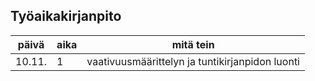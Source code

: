 ## Työaikakirjanpito
päivä | aika | mitä tein
------| ---| ----------
10.11. | 1 | vaativuusmäärittelyn ja tuntikirjanpidon luonti

